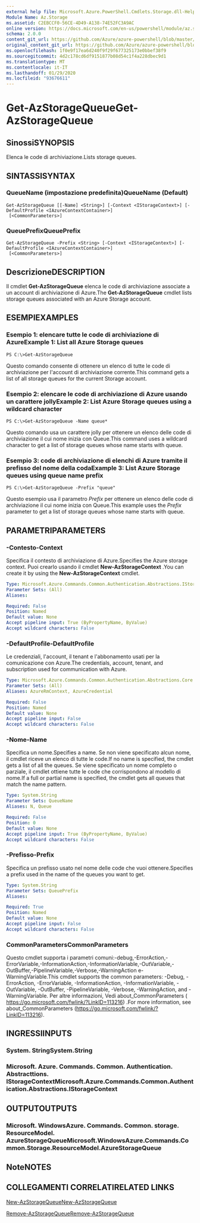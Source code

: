 ```yaml
---
external help file: Microsoft.Azure.PowerShell.Cmdlets.Storage.dll-Help.xml
Module Name: Az.Storage
ms.assetid: C2EBCCF0-56CE-4D49-A138-74E52FC3A9AC
online version: https://docs.microsoft.com/en-us/powershell/module/az.storage/get-azstoragequeue
schema: 2.0.0
content_git_url: https://github.com/Azure/azure-powershell/blob/master/src/Storage/Storage.Management/help/Get-AzStorageQueue.md
original_content_git_url: https://github.com/Azure/azure-powershell/blob/master/src/Storage/Storage.Management/help/Get-AzStorageQueue.md
ms.openlocfilehash: 1f0e9f17ea6d240f9f29f677325173e0bbef38f9
ms.sourcegitcommit: 4d2c178cd6df9151877b08d54c1f4a228dbec9d1
ms.translationtype: MT
ms.contentlocale: it-IT
ms.lasthandoff: 01/29/2020
ms.locfileid: "93676611"
---
```

# <span data-ttu-id="8541b-101">Get-AzStorageQueue</span><span class="sxs-lookup"><span data-stu-id="8541b-101">Get-AzStorageQueue</span></span>

## <span data-ttu-id="8541b-102">Sinossi</span><span class="sxs-lookup"><span data-stu-id="8541b-102">SYNOPSIS</span></span>
<span data-ttu-id="8541b-103">Elenca le code di archiviazione.</span><span class="sxs-lookup"><span data-stu-id="8541b-103">Lists storage queues.</span></span>

## <span data-ttu-id="8541b-104">SINTASSI</span><span class="sxs-lookup"><span data-stu-id="8541b-104">SYNTAX</span></span>

### <span data-ttu-id="8541b-105">QueueName (impostazione predefinita)</span><span class="sxs-lookup"><span data-stu-id="8541b-105">QueueName (Default)</span></span>
```
Get-AzStorageQueue [[-Name] <String>] [-Context <IStorageContext>] [-DefaultProfile <IAzureContextContainer>]
 [<CommonParameters>]
```

### <span data-ttu-id="8541b-106">QueuePrefix</span><span class="sxs-lookup"><span data-stu-id="8541b-106">QueuePrefix</span></span>
```
Get-AzStorageQueue -Prefix <String> [-Context <IStorageContext>] [-DefaultProfile <IAzureContextContainer>]
 [<CommonParameters>]
```

## <span data-ttu-id="8541b-107">Descrizione</span><span class="sxs-lookup"><span data-stu-id="8541b-107">DESCRIPTION</span></span>
<span data-ttu-id="8541b-108">Il cmdlet **Get-AzStorageQueue** elenca le code di archiviazione associate a un account di archiviazione di Azure.</span><span class="sxs-lookup"><span data-stu-id="8541b-108">The **Get-AzStorageQueue** cmdlet lists storage queues associated with an Azure Storage account.</span></span>

## <span data-ttu-id="8541b-109">ESEMPI</span><span class="sxs-lookup"><span data-stu-id="8541b-109">EXAMPLES</span></span>

### <span data-ttu-id="8541b-110">Esempio 1: elencare tutte le code di archiviazione di Azure</span><span class="sxs-lookup"><span data-stu-id="8541b-110">Example 1: List all Azure Storage queues</span></span>
```
PS C:\>Get-AzStorageQueue
```

<span data-ttu-id="8541b-111">Questo comando consente di ottenere un elenco di tutte le code di archiviazione per l'account di archiviazione corrente.</span><span class="sxs-lookup"><span data-stu-id="8541b-111">This command gets a list of all storage queues for the current Storage account.</span></span>

### <span data-ttu-id="8541b-112">Esempio 2: elencare le code di archiviazione di Azure usando un carattere jolly</span><span class="sxs-lookup"><span data-stu-id="8541b-112">Example 2: List Azure Storage queues using a wildcard character</span></span>
```
PS C:\>Get-AzStorageQueue -Name queue*
```

<span data-ttu-id="8541b-113">Questo comando usa un carattere jolly per ottenere un elenco delle code di archiviazione il cui nome inizia con Queue.</span><span class="sxs-lookup"><span data-stu-id="8541b-113">This command uses a wildcard character to get a list of storage queues whose name starts with queue.</span></span>

### <span data-ttu-id="8541b-114">Esempio 3: code di archiviazione di elenchi di Azure tramite il prefisso del nome della coda</span><span class="sxs-lookup"><span data-stu-id="8541b-114">Example 3: List Azure Storage queues using queue name prefix</span></span>
```
PS C:\>Get-AzStorageQueue -Prefix "queue"
```

<span data-ttu-id="8541b-115">Questo esempio usa il parametro *Prefix* per ottenere un elenco delle code di archiviazione il cui nome inizia con Queue.</span><span class="sxs-lookup"><span data-stu-id="8541b-115">This example uses the *Prefix* parameter to get a list of storage queues whose name starts with queue.</span></span>

## <span data-ttu-id="8541b-116">PARAMETRI</span><span class="sxs-lookup"><span data-stu-id="8541b-116">PARAMETERS</span></span>

### <span data-ttu-id="8541b-117">-Contesto</span><span class="sxs-lookup"><span data-stu-id="8541b-117">-Context</span></span>
<span data-ttu-id="8541b-118">Specifica il contesto di archiviazione di Azure.</span><span class="sxs-lookup"><span data-stu-id="8541b-118">Specifies the Azure storage context.</span></span>
<span data-ttu-id="8541b-119">Puoi crearlo usando il cmdlet **New-AzStorageContext** .</span><span class="sxs-lookup"><span data-stu-id="8541b-119">You can create it by using the **New-AzStorageContext** cmdlet.</span></span>

```yaml
Type: Microsoft.Azure.Commands.Common.Authentication.Abstractions.IStorageContext
Parameter Sets: (All)
Aliases:

Required: False
Position: Named
Default value: None
Accept pipeline input: True (ByPropertyName, ByValue)
Accept wildcard characters: False
```

### <span data-ttu-id="8541b-120">-DefaultProfile</span><span class="sxs-lookup"><span data-stu-id="8541b-120">-DefaultProfile</span></span>
<span data-ttu-id="8541b-121">Le credenziali, l'account, il tenant e l'abbonamento usati per la comunicazione con Azure.</span><span class="sxs-lookup"><span data-stu-id="8541b-121">The credentials, account, tenant, and subscription used for communication with Azure.</span></span>

```yaml
Type: Microsoft.Azure.Commands.Common.Authentication.Abstractions.Core.IAzureContextContainer
Parameter Sets: (All)
Aliases: AzureRmContext, AzureCredential

Required: False
Position: Named
Default value: None
Accept pipeline input: False
Accept wildcard characters: False
```

### <span data-ttu-id="8541b-122">-Nome</span><span class="sxs-lookup"><span data-stu-id="8541b-122">-Name</span></span>
<span data-ttu-id="8541b-123">Specifica un nome.</span><span class="sxs-lookup"><span data-stu-id="8541b-123">Specifies a name.</span></span>
<span data-ttu-id="8541b-124">Se non viene specificato alcun nome, il cmdlet riceve un elenco di tutte le code.</span><span class="sxs-lookup"><span data-stu-id="8541b-124">If no name is specified, the cmdlet gets a list of all the queues.</span></span>
<span data-ttu-id="8541b-125">Se viene specificato un nome completo o parziale, il cmdlet ottiene tutte le code che corrispondono al modello di nome.</span><span class="sxs-lookup"><span data-stu-id="8541b-125">If a full or partial name is specified, the cmdlet gets all queues that match the name pattern.</span></span>

```yaml
Type: System.String
Parameter Sets: QueueName
Aliases: N, Queue

Required: False
Position: 0
Default value: None
Accept pipeline input: True (ByPropertyName, ByValue)
Accept wildcard characters: False
```

### <span data-ttu-id="8541b-126">-Prefisso</span><span class="sxs-lookup"><span data-stu-id="8541b-126">-Prefix</span></span>
<span data-ttu-id="8541b-127">Specifica un prefisso usato nel nome delle code che vuoi ottenere.</span><span class="sxs-lookup"><span data-stu-id="8541b-127">Specifies a prefix used in the name of the queues you want to get.</span></span>

```yaml
Type: System.String
Parameter Sets: QueuePrefix
Aliases:

Required: True
Position: Named
Default value: None
Accept pipeline input: False
Accept wildcard characters: False
```

### <span data-ttu-id="8541b-128">CommonParameters</span><span class="sxs-lookup"><span data-stu-id="8541b-128">CommonParameters</span></span>
<span data-ttu-id="8541b-129">Questo cmdlet supporta i parametri comuni:-debug,-ErrorAction,-ErrorVariable,-InformationAction,-InformationVariable,-OutVariable,-OutBuffer,-PipelineVariable,-Verbose,-WarningAction e-WarningVariable.</span><span class="sxs-lookup"><span data-stu-id="8541b-129">This cmdlet supports the common parameters: -Debug, -ErrorAction, -ErrorVariable, -InformationAction, -InformationVariable, -OutVariable, -OutBuffer, -PipelineVariable, -Verbose, -WarningAction, and -WarningVariable.</span></span> <span data-ttu-id="8541b-130">Per altre informazioni, Vedi about_CommonParameters ( https://go.microsoft.com/fwlink/?LinkID=113216) .</span><span class="sxs-lookup"><span data-stu-id="8541b-130">For more information, see about_CommonParameters (https://go.microsoft.com/fwlink/?LinkID=113216).</span></span>

## <span data-ttu-id="8541b-131">INGRESSI</span><span class="sxs-lookup"><span data-stu-id="8541b-131">INPUTS</span></span>

### <span data-ttu-id="8541b-132">System. String</span><span class="sxs-lookup"><span data-stu-id="8541b-132">System.String</span></span>

### <span data-ttu-id="8541b-133">Microsoft. Azure. Commands. Common. Authentication. Abstracttions. IStorageContext</span><span class="sxs-lookup"><span data-stu-id="8541b-133">Microsoft.Azure.Commands.Common.Authentication.Abstractions.IStorageContext</span></span>

## <span data-ttu-id="8541b-134">OUTPUT</span><span class="sxs-lookup"><span data-stu-id="8541b-134">OUTPUTS</span></span>

### <span data-ttu-id="8541b-135">Microsoft. WindowsAzure. Commands. Common. storage. ResourceModel. AzureStorageQueue</span><span class="sxs-lookup"><span data-stu-id="8541b-135">Microsoft.WindowsAzure.Commands.Common.Storage.ResourceModel.AzureStorageQueue</span></span>

## <span data-ttu-id="8541b-136">Note</span><span class="sxs-lookup"><span data-stu-id="8541b-136">NOTES</span></span>

## <span data-ttu-id="8541b-137">COLLEGAMENTI CORRELATI</span><span class="sxs-lookup"><span data-stu-id="8541b-137">RELATED LINKS</span></span>

[<span data-ttu-id="8541b-138">New-AzStorageQueue</span><span class="sxs-lookup"><span data-stu-id="8541b-138">New-AzStorageQueue</span></span>](./New-AzStorageQueue.md)

[<span data-ttu-id="8541b-139">Remove-AzStorageQueue</span><span class="sxs-lookup"><span data-stu-id="8541b-139">Remove-AzStorageQueue</span></span>](./Remove-AzStorageQueue.md)


